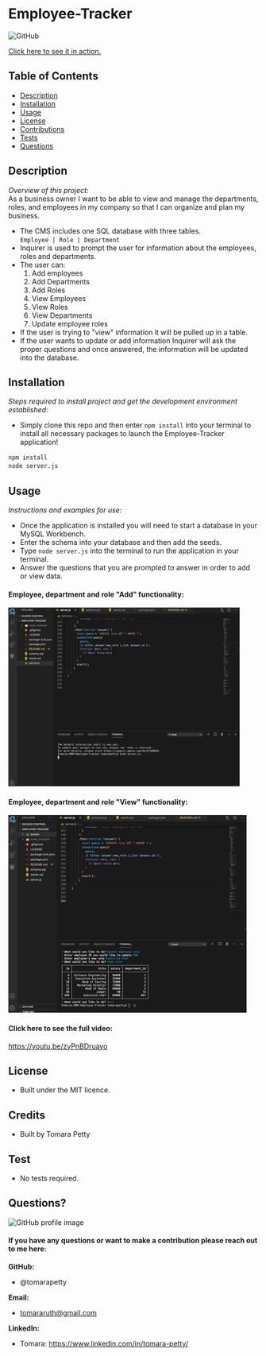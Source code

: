 # Employee-Tracker

![GitHub](https://img.shields.io/badge/license-MIT-green)

<a href="https://youtu.be/zyPnBDruayo">Click here to see it in action.</a>

## Table of Contents
* [Description](#description)
* [Installation](#installation)
* [Usage](#usage)
* [License](#license)
* [Contributions](#contributions)
* [Tests](#tests)
* [Questions](#questions)

## Description 
*Overview of this project:* <br> 
As a business owner I want to be able to view and manage the departments, roles, and employees in my company so that I can organize and plan my business. <br>
* The CMS includes one SQL database with three tables. <br>
`Employee | Role | Department` <br>
* Inquirer is used to prompt the user for information about the employees, roles and departments.
* The user can:
    1. Add employees
    2. Add Departments
    3. Add Roles
    4. View Employees
    5. View Roles
    6. View Departments
    7. Update employee roles
* If the user is trying to "view" information it will be pulled up in a table. 
* If the user wants to update or add information Inquirer will ask the proper questions and once answered, the information will be updated into the database.

## Installation
*Steps required to install project and get the development environment established:*
* Simply clone this repo and then enter `npm install` into your terminal to install all necessary packages to launch the Employee-Tracker application! 

```bash
npm install
node server.js
```

## Usage
*Instructions and examples for use:* 
* Once the application is installed you will need to start a database in your MySQL Workbench. 
* Enter the schema into your database and then add the seeds. 
* Type `node server.js` into the terminal to run the application in your terminal.  
* Answer the questions that you are prompted to answer in order to add or view data.

#### Employee, department and role "Add" functionality:
<img src="./assets/ET-1.gif">

#### Employee, department and role "View" functionality:
<img src="./assets/ET-2.gif">

#### Click here to see the full video: 
https://youtu.be/zyPnBDruayo

## License 
* Built under the MIT licence.

## Credits
* Built by Tomara Petty

## Test
* No tests required. 

## Questions?
<p float="left">
<img src="https://avatars0.githubusercontent.com/u/65513543?s=460&u=20bf726727263d5c2cb42b357ae261aff2a38e6e&v=4" alt="GitHub profile image" width="200">
</p>

#### If you have any questions or want to make a contribution please reach out to me here:

**GitHub:**  
* @tomarapetty

**Email:** 
* tomararuth@gmail.com 

**LinkedIn:** 
* Tomara: https://www.linkedin.com/in/tomara-petty/ 

